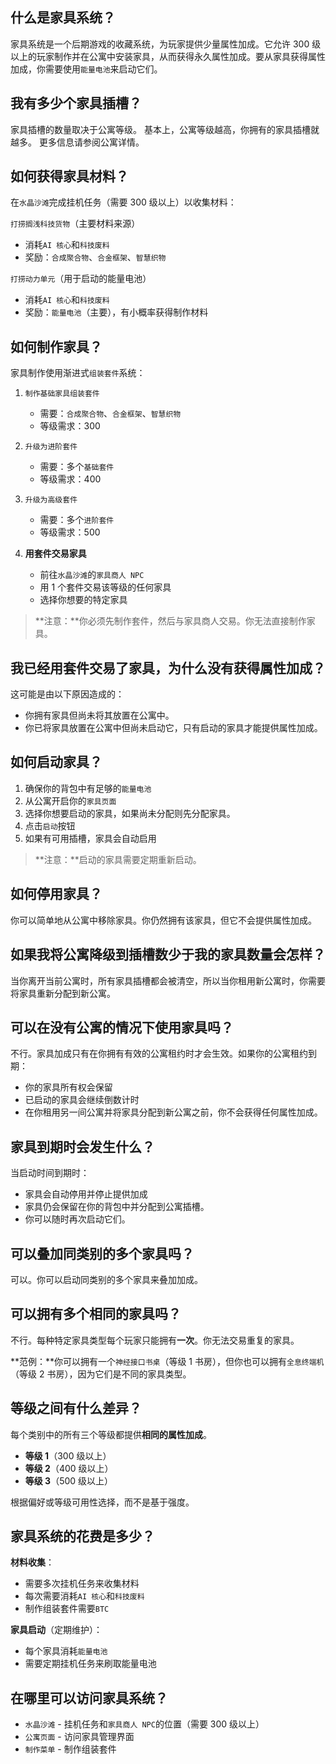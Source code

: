 ## 什么是家具系统？

家具系统是一个后期游戏的收藏系统，为玩家提供少量属性加成。它允许 300 级以上的玩家制作并在公寓中安装家具，从而获得永久属性加成。要从家具获得属性加成，你需要使用`能量电池`来启动它们。

## 我有多少个家具插槽？

家具插槽的数量取决于公寓等级。
基本上，公寓等级越高，你拥有的家具插槽就越多。
更多信息请参阅公寓详情。

## 如何获得家具材料？

在`水晶沙滩`完成挂机任务（需要 300 级以上）以收集材料：

`打捞搁浅科技货物`（主要材料来源）

- 消耗`AI 核心`和`科技废料`
- 奖励：`合成聚合物`、`合金框架`、`智慧织物`

`打捞动力单元`（用于启动的能量电池）

- 消耗`AI 核心`和`科技废料`
- 奖励：`能量电池`（主要），有小概率获得制作材料

## 如何制作家具？

家具制作使用渐进式`组装套件`系统：

1. `制作基础家具组装套件`

   - 需要：`合成聚合物`、`合金框架`、`智慧织物`
   - 等级需求：300

2. `升级为进阶套件`

   - 需要：多个`基础套件`
   - 等级需求：400

3. `升级为高级套件`

   - 需要：多个`进阶套件`
   - 等级需求：500

4. **用套件交易家具**
   - 前往`水晶沙滩`的`家具商人 NPC`
   - 用 1 个套件交易该等级的任何家具
   - 选择你想要的特定家具

> **注意：**你必须先制作套件，然后与家具商人交易。你无法直接制作家具。

## 我已经用套件交易了家具，为什么没有获得属性加成？

这可能是由以下原因造成的：

- 你拥有家具但尚未将其放置在公寓中。
- 你已将家具放置在公寓中但尚未启动它，只有启动的家具才能提供属性加成。

## 如何启动家具？

1. 确保你的背包中有足够的`能量电池`
2. 从公寓开启你的`家具页面`
3. 选择你想要启动的家具，如果尚未分配则先分配家具。
4. 点击`启动`按钮
5. 如果有可用插槽，家具会自动启用

> **注意：**启动的家具需要定期重新启动。

## 如何停用家具？

你可以简单地从公寓中移除家具。你仍然拥有该家具，但它不会提供属性加成。

## 如果我将公寓降级到插槽数少于我的家具数量会怎样？

当你离开当前公寓时，所有家具插槽都会被清空，所以当你租用新公寓时，你需要将家具重新分配到新公寓。

## 可以在没有公寓的情况下使用家具吗？

不行。家具加成只有在你拥有有效的公寓租约时才会生效。如果你的公寓租约到期：

- 你的家具所有权会保留
- 已启动的家具会继续倒数计时
- 在你租用另一间公寓并将家具分配到新公寓之前，你不会获得任何属性加成。

## 家具到期时会发生什么？

当启动时间到期时：

- 家具会自动停用并停止提供加成
- 家具仍会保留在你的背包中并分配到公寓插槽。
- 你可以随时再次启动它们。

## 可以叠加同类别的多个家具吗？

可以。你可以启动同类别的多个家具来叠加加成。

## 可以拥有多个相同的家具吗？

不行。每种特定家具类型每个玩家只能拥有**一次**。你无法交易重复的家具。

**范例：**你可以拥有一个`神经接口书桌`（等级 1 书房），但你也可以拥有`全息终端机`（等级 2 书房），因为它们是不同的家具类型。

## 等级之间有什么差异？

每个类别中的所有三个等级都提供**相同的属性加成**。

- **等级 1**（300 级以上）
- **等级 2**（400 级以上）
- **等级 3**（500 级以上）

根据偏好或等级可用性选择，而不是基于强度。

## 家具系统的花费是多少？

**材料收集**：

- 需要多次挂机任务来收集材料
- 每次需要消耗`AI 核心`和`科技废料`
- 制作组装套件需要`BTC`

**家具启动**（定期维护）：

- 每个家具消耗`能量电池`
- 需要定期挂机任务来刷取能量电池

## 在哪里可以访问家具系统？

- `水晶沙滩` - 挂机任务和`家具商人 NPC`的位置（需要 300 级以上）
- `公寓页面` - 访问家具管理界面
- `制作菜单` - 制作组装套件
